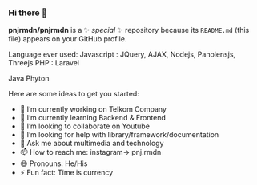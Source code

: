 ### Hi there 👋


**pnjrmdn/pnjrmdn** is a ✨ _special_ ✨ repository because its `README.md` (this file) appears on your GitHub profile.

Language ever used:
Javascript : JQuery, AJAX, Nodejs, Panolensjs, Threejs
PHP : Laravel

Java
Phyton 

Here are some ideas to get you started:

- 🔭 I’m currently working on Telkom Company
- 🌱 I’m currently learning Backend & Frontend
- 👯 I’m looking to collaborate on Youtube
- 🤔 I’m looking for help with library/framework/documentation
- 💬 Ask me about multimedia and technology
- 📫 How to reach me: instagram-> pnj.rmdn
- 😄 Pronouns: He/His
- ⚡ Fun fact: Time is currency

